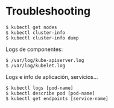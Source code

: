 # Troubleshooting

	$ kubectl get nodes
	$ kubectl cluster-info
	$ kubectl cluster-info dump

Logs de componentes:

	$ /var/log/kube-apiserver.log
	$ /var/log/kubelet.log

Logs e info de aplicación, servicios...
	
	$ kubectl logs [pod-name]
	$ kubectl describe pod [pod-name]
	$ kubectl get endpoints [service-name]

